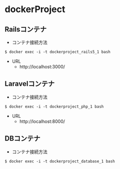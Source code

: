 # dockerProject
## Railsコンテナ
- コンテナ接続方法
```
$ docker exec -i -t dockerproject_rails5_1 bash
```
- URL
  - http://localhost:3000/
  
## Laravelコンテナ
- コンテナ接続方法
```
$ docker exec -i -t dockerproject_php_1 bash
```
- URL
  - http://localhost:8000/


## DBコンテナ
- コンテナ接続方法
```
$ docker exec -i -t dockerproject_database_1 bash
```
